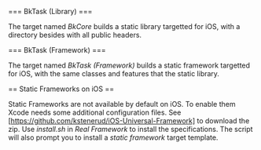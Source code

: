 
=== BkTask (Library) ===

The target named _BkCore_ builds a static library targetted for iOS, with a directory besides with all public headers.

=== BkTask (Framework) ===

The target named _BkTask (Framework)_ builds a static framework targetted for iOS, with the same classes and features that the static library.

== Static Frameworks on iOS ==

Static Frameworks are not available by default on iOS. To enable them Xcode needs some additional configuration files.
See [https://github.com/kstenerud/iOS-Universal-Framework] to download the zip.
Use _install.sh_ in _Real Framework_ to install the specifications. The script will also prompt you to install a _static framework_ target template.
